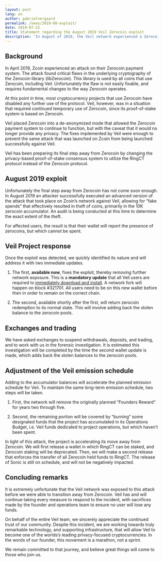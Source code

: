 ```yaml
---
layout: post
lang: en
author: gabrielnergaard
permalink: /news/2019-08-exploit/
date: 2019-07-22
title: Statement regarding the August 2019 Veil Zerocoin exploit
description: 'In August of 2019, the Veil network experienced a Zerocoin attack. This article contains the project’s statement regarding this incident.'
---
```


## Background

In April 2019, Zcoin experienced an attack on their Zerocoin payment system. The attack found critical flaws in the underlying cryptography of the Zerocoin library (libZerocoin). This library is used by all coins that use Zerocoin, including Veil. Unfortunately the flaw is not easily fixable, and requires fundamental changes to the way Zerocoin operates.

At this point in time, most cryptocurrency projects that use Zerocoin have disabled any further use of the protocol. Veil, however, was in a situation that required continued temporary use of Zerocoin, since its proof-of-stake system is based on Zerocoin.

Veil placed Zerocoin into a de-anonymized mode that allowed the Zerocoin payment system to continue to function, but with the caveat that it would no longer provide any privacy. The fixes implemented by Veil were enough to prevent the same attack that was launched on Zcoin from being launched successfully against Veil.

Veil has been preparing its final step away from Zerocoin by changing the privacy-based proof-of-stake consensus system to utilize the RingCT protocol instead of the Zerocoin protocol.

## August 2019 exploit

Unfortunately the final step away from Zerocoin has not come soon enough. In August 2019 an attacker successfully executed an advanced version of the attack that took place on Zcoin’s network against Veil, allowing for “fake spends” that effectively resulted in theft of coins, primarily in the 10K zerocoin accumulator. An audit is being conducted at this time to determine the exact extent of the theft.

For affected users, the result is that their wallet will report the presence of zerocoins, but which cannot be spent.

## Veil Project response

Once the exploit was detected, we quickly identified its nature and will address it with two immediate updates.

1. The first, **available now**, fixes the exploit, thereby removing further network exposure. This is a **mandatory update** that all Veil users are required to [immediately download and install](https://github.com/Veil-Project/veil/releases/tag/v1.0.4.1). A network fork will happen on block #321701. All users need to be on this new wallet before then in order to remain on the correct chain.

2. The second, available shortly after the first, will return zerocoin redemption to its normal state. This will involve adding back the stolen balance to the zerocoin pools.

## Exchanges and trading

We have asked exchanges to suspend withdrawals, deposits, and trading, and to work with us in the forensic investigation. It is estimated this investigation will be completed by the time the second wallet update is made, which adds back the stolen balances to the zerocoin pools.

## Adjustment of the Veil emission schedule

Adding to the accumulator balances will accelerate the planned emission schedule for Veil. To maintain the same long-term emission schedule, two steps will be taken.

1. First, the network will remove the originally planned “Founders Reward” for years two through five.

2. Second, the remaining portion will be covered by “burning” some designated funds that the project has accumulated in its Operations Budget, i.e. Veil funds dedicated to project operations, but which haven’t been spent.

In light of this attack, the project is accelerating its move away from Zerocoin. We will first release a wallet in which RingCT can be staked, and Zerocoin staking will be deprecated. Then, we will make a second release that enforces the transfer of all Zerocoin held funds to RingCT. The release of Sonic is still on schedule, and will not be negatively impacted.

## Concluding remarks

It is extremely unfortunate that the Veil network was exposed to this attack before we were able to transition away from Zerocoin. Veil has and will continue taking every measure to respond to the incident, with sacrifices made by the founder and operations team to ensure no user will lose any funds.

On behalf of the entire Veil team, we sincerely appreciate the continued trust of our community. Despite this incident, we are working towards truly remarkable technology, and supporting infrastructure, that will allow Veil to become one of the worlds’s leading privacy-focused cryptocurrencies. In the words of our founder, this movement is a marathon, not a sprint.

We remain committed to that journey, and believe great things will come to those who join us.